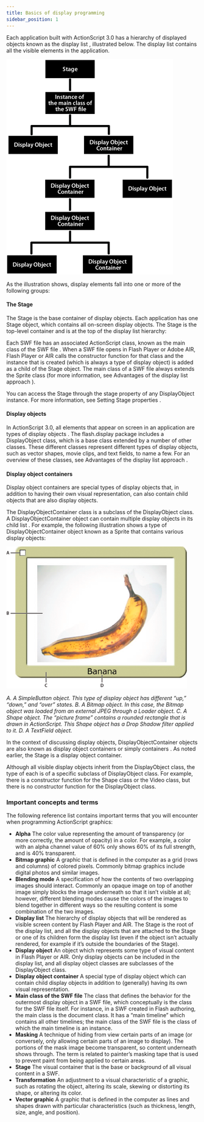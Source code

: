 ```yaml
---
title: Basics of display programming
sidebar_position: 1
---
```


Each application built with ActionScript 3.0 has a hierarchy of displayed objects known as the display list , illustrated below. The display list contains all the visible elements in the application.

![](images/dp_Display_List_Organization.png)

As the illustration shows, display elements fall into one or more of the following groups:

#### The Stage

The Stage is the base container of display objects. Each application has one Stage object, which contains all on-screen display objects. The Stage is the top-level container and is at the top of the display list hierarchy:

Each SWF file has an associated ActionScript class, known as the main class of the SWF file . When a SWF file opens in Flash Player or Adobe AIR, Flash Player or AIR calls the constructor function for that class and the instance that is created (which is always a type of display object) is added as a child of the Stage object. The main class of a SWF file always extends the Sprite class (for more information, see Advantages of the display list approach ).

You can access the Stage through the stage property of any DisplayObject instance. For more information, see Setting Stage properties .

#### Display objects

In ActionScript 3.0, all elements that appear on screen in an application are types of display objects . The flash.display package includes a DisplayObject class, which is a base class extended by a number of other classes. These different classes represent different types of display objects, such as vector shapes, movie clips, and text fields, to name a few. For an overview of these classes, see Advantages of the display list approach .

#### Display object containers

Display object containers are special types of display objects that, in addition to having their own visual representation, can also contain child objects that are also display objects.

The DisplayObjectContainer class is a subclass of the DisplayObject class. A DisplayObjectContainer object can contain multiple display objects in its child list . For example, the following illustration shows a type of DisplayObjectContainer object known as a Sprite that contains various display objects:

![](images/dp_bananaFrame.png)

*A. A SimpleButton object. This type of display object has different “up,” “down,” and “over” states. B. A Bitmap object. In this case, the Bitmap object was loaded from an external JPEG through a Loader object. C. A Shape object. The “picture frame” contains a rounded rectangle that is drawn in ActionScript. This Shape object has a Drop Shadow filter applied to it. D. A TextField object.*

In the context of discussing display objects, DisplayObjectContainer objects are also known as display object containers or simply containers . As noted earlier, the Stage is a display object container.

Although all visible display objects inherit from the DisplayObject class, the type of each is of a specific subclass of DisplayObject class. For example, there is a constructor function for the Shape class or the Video class, but there is no constructor function for the DisplayObject class.

### Important concepts and terms

The following reference list contains important terms that you will encounter when programming ActionScript graphics:

- **Alpha** The color value representing the amount of transparency (or more correctly, the amount of opacity) in a color. For example, a color with an alpha channel value of 60% only shows 60% of its full strength, and is 40% transparent.
- **Bitmap graphic** A graphic that is defined in the computer as a grid (rows and columns) of colored pixels. Commonly bitmap graphics include digital photos and similar images.
- **Blending mode** A specification of how the contents of two overlapping images should interact. Commonly an opaque image on top of another image simply blocks the image underneath so that it isn’t visible at all; however, different blending modes cause the colors of the images to blend together in different ways so the resulting content is some combination of the two images.
- **Display list** The hierarchy of display objects that will be rendered as visible screen content by Flash Player and AIR. The Stage is the root of the display list, and all the display objects that are attached to the Stage or one of its children form the display list (even if the object isn’t actually rendered, for example if it’s outside the boundaries of the Stage).
- **Display object** An object which represents some type of visual content in Flash Player or AIR. Only display objects can be included in the display list, and all display object classes are subclasses of the DisplayObject class.
- **Display object container** A special type of display object which can contain child display objects in addition to (generally) having its own visual representation.
- **Main class of the SWF file** The class that defines the behavior for the outermost display object in a SWF file, which conceptually is the class for the SWF file itself. For instance, in a SWF created in Flash authoring, the main class is the document class. It has a “main timeline” which contains all other timelines; the main class of the SWF file is the class of which the main timeline is an instance.
- **Masking** A technique of hiding from view certain parts of an image (or conversely, only allowing certain parts of an image to display). The portions of the mask image become transparent, so content underneath shows through. The term is related to painter’s masking tape that is used to prevent paint from being applied to certain areas.
- **Stage** The visual container that is the base or background of all visual content in a SWF.
- **Transformation** An adjustment to a visual characteristic of a graphic, such as rotating the object, altering its scale, skewing or distorting its shape, or altering its color.
- **Vector graphic** A graphic that is defined in the computer as lines and shapes drawn with particular characteristics (such as thickness, length, size, angle, and position).